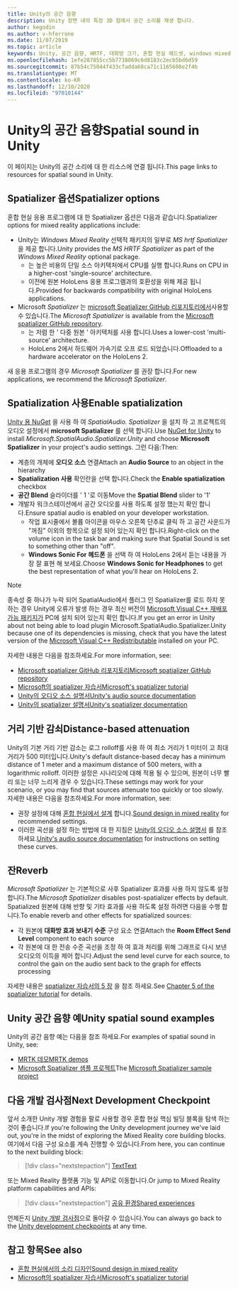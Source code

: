 ```yaml
---
title: Unity의 공간 음향
description: Unity 장면 내의 특정 3D 점에서 공간 소리를 재생 합니다.
author: kegodin
ms.author: v-hferrone
ms.date: 11/07/2019
ms.topic: article
keywords: Unity, 공간 음향, HRTF, 대화방 크기, 혼합 현실 헤드셋, windows mixed reality 헤드셋, 가상 현실 헤드셋, MRTK, Mixed Reality Toolkit, spatializer, 반향
ms.openlocfilehash: 1efe287855cc5b7738069c6d8183c2ecb5bd6d59
ms.sourcegitcommit: 87b54c75044f433cfadda68ca71c1165608e2f4b
ms.translationtype: MT
ms.contentlocale: ko-KR
ms.lasthandoff: 12/10/2020
ms.locfileid: "97010144"
---
```

# <a name="spatial-sound-in-unity"></a><span data-ttu-id="17726-104">Unity의 공간 음향</span><span class="sxs-lookup"><span data-stu-id="17726-104">Spatial sound in Unity</span></span>

<span data-ttu-id="17726-105">이 페이지는 Unity의 공간 소리에 대 한 리소스에 연결 됩니다.</span><span class="sxs-lookup"><span data-stu-id="17726-105">This page links to resources for spatial sound in Unity.</span></span>

## <a name="spatializer-options"></a><span data-ttu-id="17726-106">Spatializer 옵션</span><span class="sxs-lookup"><span data-stu-id="17726-106">Spatializer options</span></span>
<span data-ttu-id="17726-107">혼합 현실 응용 프로그램에 대 한 Spatializer 옵션은 다음과 같습니다.</span><span class="sxs-lookup"><span data-stu-id="17726-107">Spatializer options for mixed reality applications include:</span></span>
* <span data-ttu-id="17726-108">Unity는 *Windows Mixed Reality* 선택적 패키지의 일부로 *MS hrtf Spatializer* 을 제공 합니다.</span><span class="sxs-lookup"><span data-stu-id="17726-108">Unity provides the *MS HRTF Spatializer* as part of the *Windows Mixed Reality* optional package.</span></span>
  * <span data-ttu-id="17726-109">는 높은 비용의 단일 소스 아키텍처에서 CPU를 실행 합니다.</span><span class="sxs-lookup"><span data-stu-id="17726-109">Runs on CPU in a higher-cost 'single-source' architecture.</span></span>
  * <span data-ttu-id="17726-110">이전에 원본 HoloLens 응용 프로그램과의 호환성을 위해 제공 됩니다.</span><span class="sxs-lookup"><span data-stu-id="17726-110">Provided for backwards compatibility with original HoloLens applications.</span></span>
* <span data-ttu-id="17726-111">Microsoft *Spatializer* 는 [microsoft Spatializer GitHub 리포지토리에서](https://github.com/microsoft/spatialaudio-unity)사용할 수 있습니다.</span><span class="sxs-lookup"><span data-stu-id="17726-111">The *Microsoft Spatializer* is available from the [Microsoft spatializer GitHub repository](https://github.com/microsoft/spatialaudio-unity).</span></span>
  * <span data-ttu-id="17726-112">는 저렴 한 ' 다중 원본 ' 아키텍처를 사용 합니다.</span><span class="sxs-lookup"><span data-stu-id="17726-112">Uses a lower-cost 'multi-source' architecture.</span></span>
  * <span data-ttu-id="17726-113">HoloLens 2에서 하드웨어 가속기로 오프 로드 되었습니다.</span><span class="sxs-lookup"><span data-stu-id="17726-113">Offloaded to a hardware accelerator on the HoloLens 2.</span></span> 

<span data-ttu-id="17726-114">새 응용 프로그램의 경우 *Microsoft Spatializer* 를 권장 합니다.</span><span class="sxs-lookup"><span data-stu-id="17726-114">For new applications, we recommend the *Microsoft Spatializer*.</span></span>

## <a name="enable-spatialization"></a><span data-ttu-id="17726-115">Spatialization 사용</span><span class="sxs-lookup"><span data-stu-id="17726-115">Enable spatialization</span></span>

<span data-ttu-id="17726-116">[Unity 용 NuGet](https://github.com/GlitchEnzo/NuGetForUnity/releases/latest) 을 사용 하 여 _SpatialAudio. Spatializer_ 을 설치 하 고 프로젝트의 오디오 설정에서 **microsoft Spatializer** 를 선택 합니다.</span><span class="sxs-lookup"><span data-stu-id="17726-116">Use [NuGet for Unity](https://github.com/GlitchEnzo/NuGetForUnity/releases/latest) to install _Microsoft.SpatialAudio.Spatializer.Unity_ and choose **Microsoft Spatializer** in your project's audio settings.</span></span> <span data-ttu-id="17726-117">그런 다음:</span><span class="sxs-lookup"><span data-stu-id="17726-117">Then:</span></span>
* <span data-ttu-id="17726-118">계층의 개체에 **오디오 소스** 연결</span><span class="sxs-lookup"><span data-stu-id="17726-118">Attach an **Audio Source** to an object in the hierarchy</span></span>
* <span data-ttu-id="17726-119">**Spatialization 사용** 확인란을 선택 합니다.</span><span class="sxs-lookup"><span data-stu-id="17726-119">Check the **Enable spatialization** checkbox</span></span>
* <span data-ttu-id="17726-120">**공간 Blend** 슬라이더를 ' 1 '로 이동</span><span class="sxs-lookup"><span data-stu-id="17726-120">Move the **Spatial Blend** slider to '1'</span></span>
* <span data-ttu-id="17726-121">개발자 워크스테이션에서 공간 오디오를 사용 하도록 설정 했는지 확인 합니다.</span><span class="sxs-lookup"><span data-stu-id="17726-121">Ensure spatial audio is enabled on your developer workstation.</span></span> 
    * <span data-ttu-id="17726-122">작업 표시줄에서 볼륨 아이콘을 마우스 오른쪽 단추로 클릭 하 고 공간 사운드가 "꺼짐" 이외의 항목으로 설정 되어 있는지 확인 합니다.</span><span class="sxs-lookup"><span data-stu-id="17726-122">Right-click on the volume icon in the task bar and making sure that Spatial Sound is set to something other than "off".</span></span> 
    * <span data-ttu-id="17726-123">**Windows Sonic For 헤드폰** 을 선택 하 여 HoloLens 2에서 듣는 내용을 가장 잘 표현 해 보세요.</span><span class="sxs-lookup"><span data-stu-id="17726-123">Choose **Windows Sonic for Headphones** to get the best representation of what you'll hear on HoloLens 2.</span></span>

>[!NOTE]
><span data-ttu-id="17726-124">종속성 중 하나가 누락 되어 SpatialAudio에서 플러그 인 Spatializer를 로드 하지 못하는 경우 Unity에 오류가 발생 하는 경우 최신 버전의 [Microsoft Visual C++ 재배포 가능 패키지가](https://support.microsoft.com/en-us/help/2977003/the-latest-supported-visual-c-downloads) PC에 설치 되어 있는지 확인 합니다.</span><span class="sxs-lookup"><span data-stu-id="17726-124">If you get an error in Unity about not being able to load plugin Microsoft.SpatialAudio.Spatializer.Unity because one of its dependencies is missing, check that you have the latest version of the [Microsoft Visual C++ Redistributable](https://support.microsoft.com/en-us/help/2977003/the-latest-supported-visual-c-downloads) installed on your PC.</span></span>

<span data-ttu-id="17726-125">자세한 내용은 다음을 참조하세요.</span><span class="sxs-lookup"><span data-stu-id="17726-125">For more information, see:</span></span>
* [<span data-ttu-id="17726-126">Microsoft spatializer GitHub 리포지토리</span><span class="sxs-lookup"><span data-stu-id="17726-126">Microsoft spatializer GitHub repository</span></span>](https://github.com/microsoft/spatialaudio-unity)
* [<span data-ttu-id="17726-127">Microsoft의 spatializer 자습서</span><span class="sxs-lookup"><span data-stu-id="17726-127">Microsoft's spatializer tutorial</span></span>](tutorials/unity-spatial-audio-ch1.md)
* [<span data-ttu-id="17726-128">Unity의 오디오 소스 설명서</span><span class="sxs-lookup"><span data-stu-id="17726-128">Unity's audio source documentation</span></span>](https://docs.unity3d.com/2019.3/Documentation/Manual/class-AudioSource.html)
* [<span data-ttu-id="17726-129">Unity의 spatializer 설명서</span><span class="sxs-lookup"><span data-stu-id="17726-129">Unity's spatializer documentation</span></span>](https://docs.unity3d.com/Manual/VRAudioSpatializer.html)

## <a name="distance-based-attenuation"></a><span data-ttu-id="17726-130">거리 기반 감쇠</span><span class="sxs-lookup"><span data-stu-id="17726-130">Distance-based attenuation</span></span>
<span data-ttu-id="17726-131">Unity의 기본 거리 기반 감소는 로그 rolloff를 사용 하 여 최소 거리가 1 미터이 고 최대 거리가 500 미터입니다.</span><span class="sxs-lookup"><span data-stu-id="17726-131">Unity's default distance-based decay has a minimum distance of 1 meter and a maximum distance of 500 meters, with a logarithmic rolloff.</span></span> <span data-ttu-id="17726-132">이러한 설정은 시나리오에 대해 적용 될 수 있으며, 원본이 너무 빨리 또는 너무 느리게 경우 수 있습니다.</span><span class="sxs-lookup"><span data-stu-id="17726-132">These settings may work for your scenario, or you may find that sources attenuate too quickly or too slowly.</span></span> <span data-ttu-id="17726-133">자세한 내용은 다음을 참조하세요.</span><span class="sxs-lookup"><span data-stu-id="17726-133">For more information, see:</span></span>
* <span data-ttu-id="17726-134">권장 설정에 대해 [혼합 현실에서 설계](../../design/spatial-sound-design.md) 합니다.</span><span class="sxs-lookup"><span data-stu-id="17726-134">[Sound design in mixed reality](../../design/spatial-sound-design.md) for recommended settings.</span></span>
* <span data-ttu-id="17726-135">이러한 곡선을 설정 하는 방법에 대 한 지침은 [Unity의 오디오 소스 설명서](https://docs.unity3d.com/2019.3/Documentation/Manual/class-AudioSource.html) 를 참조 하세요.</span><span class="sxs-lookup"><span data-stu-id="17726-135">[Unity's audio source documentation](https://docs.unity3d.com/2019.3/Documentation/Manual/class-AudioSource.html) for instructions on setting these curves.</span></span>

## <a name="reverb"></a><span data-ttu-id="17726-136">잔</span><span class="sxs-lookup"><span data-stu-id="17726-136">Reverb</span></span>
<span data-ttu-id="17726-137">_Microsoft Spatializer_ 는 기본적으로 사후 Spatializer 효과를 사용 하지 않도록 설정 합니다.</span><span class="sxs-lookup"><span data-stu-id="17726-137">The _Microsoft Spatializer_ disables post-spatializer effects by default.</span></span> <span data-ttu-id="17726-138">Spatialized 원본에 대해 반향 및 기타 효과를 사용 하도록 설정 하려면 다음을 수행 합니다.</span><span class="sxs-lookup"><span data-stu-id="17726-138">To enable reverb and other effects for spatialized sources:</span></span>
* <span data-ttu-id="17726-139">각 원본에 **대화방 효과 보내기 수준** 구성 요소 연결</span><span class="sxs-lookup"><span data-stu-id="17726-139">Attach the **Room Effect Send Level** component to each source</span></span>
* <span data-ttu-id="17726-140">각 원본에 대 한 전송 수준 곡선을 조정 하 여 효과 처리를 위해 그래프로 다시 보낸 오디오의 이득을 제어 합니다.</span><span class="sxs-lookup"><span data-stu-id="17726-140">Adjust the send level curve for each source, to control the gain on the audio sent back to the graph for effects processing</span></span>

<span data-ttu-id="17726-141">자세한 내용은 [spatializer 자습서의 5 장](tutorials/unity-spatial-audio-ch5.md) 을 참조 하세요.</span><span class="sxs-lookup"><span data-stu-id="17726-141">See [Chapter 5 of the spatializer tutorial](tutorials/unity-spatial-audio-ch5.md) for details.</span></span>

## <a name="unity-spatial-sound-examples"></a><span data-ttu-id="17726-142">Unity 공간 음향 예</span><span class="sxs-lookup"><span data-stu-id="17726-142">Unity spatial sound examples</span></span>
<span data-ttu-id="17726-143">Unity의 공간 음향 예는 다음을 참조 하세요.</span><span class="sxs-lookup"><span data-stu-id="17726-143">For examples of spatial sound in Unity, see:</span></span>
* [<span data-ttu-id="17726-144">MRTK 데모</span><span class="sxs-lookup"><span data-stu-id="17726-144">MRTK demos</span></span>](https://github.com/microsoft/MixedRealityToolkit-Unity/tree/mrtk_release/Assets/MixedRealityToolkit.Examples/Demos/Audio)
* <span data-ttu-id="17726-145">[Microsoft Spatializer 샘플 프로젝트](https://github.com/microsoft/spatialaudio-unity/tree/master/Samples/MicrosoftSpatializerSample)</span><span class="sxs-lookup"><span data-stu-id="17726-145">The [Microsoft Spatializer sample project](https://github.com/microsoft/spatialaudio-unity/tree/master/Samples/MicrosoftSpatializerSample)</span></span>

## <a name="next-development-checkpoint"></a><span data-ttu-id="17726-146">다음 개발 검사점</span><span class="sxs-lookup"><span data-stu-id="17726-146">Next Development Checkpoint</span></span>

<span data-ttu-id="17726-147">앞서 소개한 Unity 개발 경험을 팔로 사용할 경우 혼합 현실 핵심 빌딩 블록을 탐색 하는 것이 좋습니다.</span><span class="sxs-lookup"><span data-stu-id="17726-147">If you're following the Unity development journey we've laid out, you're in the midst of exploring the Mixed Reality core building blocks.</span></span> <span data-ttu-id="17726-148">여기에서 다음 구성 요소를 계속 진행할 수 있습니다.</span><span class="sxs-lookup"><span data-stu-id="17726-148">From here, you can continue to the next building block:</span></span>

> [!div class="nextstepaction"]
> [<span data-ttu-id="17726-149">Text</span><span class="sxs-lookup"><span data-stu-id="17726-149">Text</span></span>](text-in-unity.md)

<span data-ttu-id="17726-150">또는 Mixed Reality 플랫폼 기능 및 API로 이동합니다.</span><span class="sxs-lookup"><span data-stu-id="17726-150">Or jump to Mixed Reality platform capabilities and APIs:</span></span>

> [!div class="nextstepaction"]
> [<span data-ttu-id="17726-151">공유 환경</span><span class="sxs-lookup"><span data-stu-id="17726-151">Shared experiences</span></span>](shared-experiences-in-unity.md)

<span data-ttu-id="17726-152">언제든지 [Unity 개발 검사점](unity-development-overview.md#2-core-building-blocks)으로 돌아갈 수 있습니다.</span><span class="sxs-lookup"><span data-stu-id="17726-152">You can always go back to the [Unity development checkpoints](unity-development-overview.md#2-core-building-blocks) at any time.</span></span>

## <a name="see-also"></a><span data-ttu-id="17726-153">참고 항목</span><span class="sxs-lookup"><span data-stu-id="17726-153">See also</span></span>
* [<span data-ttu-id="17726-154">혼합 현실에서의 소리 디자인</span><span class="sxs-lookup"><span data-stu-id="17726-154">Sound design in mixed reality</span></span>](../../design/spatial-sound-design.md)
* [<span data-ttu-id="17726-155">Microsoft의 spatializer 자습서</span><span class="sxs-lookup"><span data-stu-id="17726-155">Microsoft's spatializer tutorial</span></span>](tutorials/unity-spatial-audio-ch1.md)
